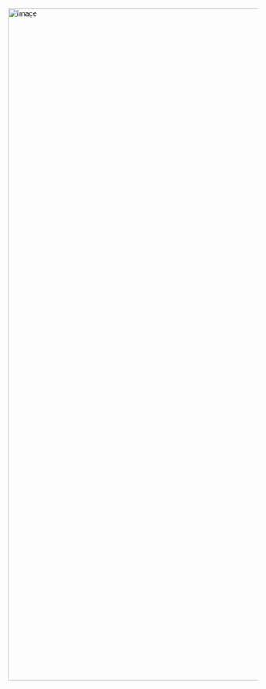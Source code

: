<img width="1359" alt="image" src="https://github.com/winchesHe/slidev-gpt-cli/assets/96854855/b9d2cec7-f552-42b7-a1e6-f6323d327319">
